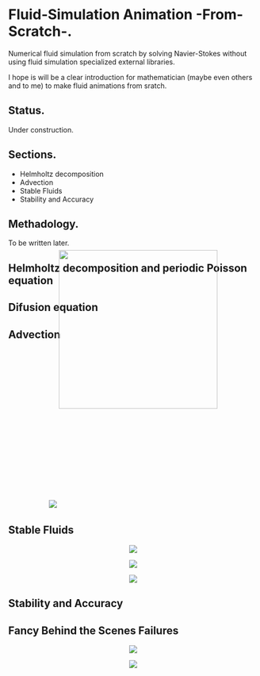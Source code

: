 # Fluid-Simulation Animation -From-Scratch-.
Numerical fluid simulation from scratch by solving Navier-Stokes without using fluid simulation specialized external libraries.

I hope is will be a clear introduction for mathematician (maybe even others and to me) to make fluid animations from sratch.

## Status.
Under construction.

## Sections.
+ Helmholtz decomposition
+ Advection
+ Stable Fluids
+ Stability and Accuracy

## Methadology.
To be written later.

## Helmholtz decomposition and periodic Poisson equation



## Difusion equation



## Advection

<p align="center">
  <image src="https://imgur.com/qVx7Qx4.gif"> <image src="https://imgur.com/o3fsWgP.png" width= 320 style="position: relative; top:-200px">
</p>


## Stable Fluids

<p align="center">
  <image src="https://imgur.com/9Ajt11I.gif">
</p>
<p align="center">
  <image src="https://imgur.com/FmMNF9k.gif">
</p>
<p align="center">
  <image src="https://imgur.com/QPHvgc3.gif">
</p>
  

## Stability and Accuracy


## Fancy Behind the Scenes Failures

<p align="center">
  <image src="https://imgur.com/2cd2hBo.gif">
</p>
  
<p align="center">
  <image src="https://imgur.com/7ySYOO4.gif">
</p>
